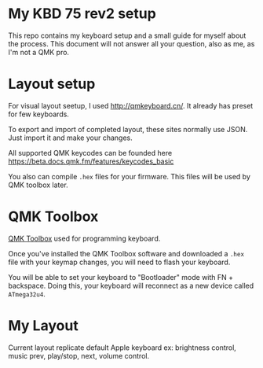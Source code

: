 # My KBD 75 rev2 setup

This repo contains my keyboard setup and a small guide for myself about the process. 
This document will not answer all your question, also as me, as I'm not a QMK pro.

# Layout setup

For visual layout seetup, I used http://qmkeyboard.cn/. 
It already has preset for few keyboards.

To export and import of completed layout, these sites normally use JSON.
Just import it and make your changes.

All supported QMK keycodes can be founded here https://beta.docs.qmk.fm/features/keycodes_basic

You also can compile `.hex` files for your firmware.
This files will be used by QMK toolbox later.

# QMK Toolbox
[QMK Toolbox](https://github.com/qmk/qmk_toolbox/releases) used for programming keyboard. 

Once you've installed the QMK Toolbox software and downloaded a `.hex` file with your keymap changes, you will need to flash your keyboard.

You will be able to set your keyboard to "Bootloader" mode with FN + backspace. Doing this, your keyboard will reconnect as a new device called `ATmega32u4`.

# My Layout

Current layout replicate default Apple keyboard ex: brightness control, music prev, play/stop, next, volume control.
